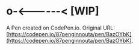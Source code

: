 # o-<------< [WIP]

A Pen created on CodePen.io. Original URL: [https://codepen.io/87penginnouta/pen/BazOYbK](https://codepen.io/87penginnouta/pen/BazOYbK).


